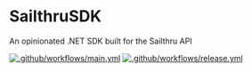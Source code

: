 # SailthruSDK

An opinionated .NET SDK built for the Sailthru API

[![.github/workflows/main.yml](https://github.com/IngeniumSE/SailthruSDK/actions/workflows/main.yml/badge.svg)](https://github.com/IngeniumSE/SailthruSDK/actions/workflows/main.yml) [![.github/workflows/release.yml](https://github.com/IngeniumSE/SailthruSDK/actions/workflows/release.yml/badge.svg)](https://github.com/IngeniumSE/SailthruSDK/actions/workflows/release.yml)
